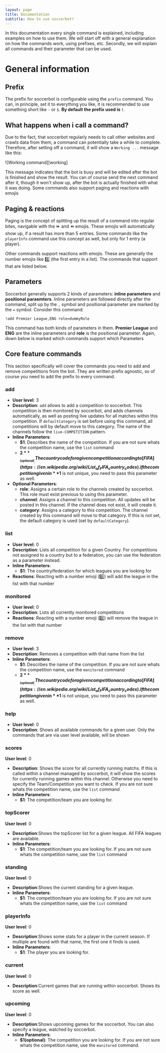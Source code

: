 ```yaml
---
layout: page
title: Documentation
subtitle: How to use soccerbot?
---
```


In this documentation every single command is explained, including examples on how to use them. We will start off with a general explanation on how the commands work, using prefixes, etc. Secondly, we will explain all commands and their parameter that can be used. 

# General information


## Prefix

The prefix for soccerbot is configurable using the `prefix` command. You can, in principle, set it to everything you like, it is recommended to use something short like `-` or `$`. **By default the prefix used is `!`**.

## What happens when i call a command?

Due to the fact, that soccerbot regularly needs to call other websites and crawls data from them, a command can potentially take a while to complete. Therefore, after setting off a command, it will show a `Working ...` message like this:

![Working command][working]

This message indicates that the bot is busy and will be edited after the bot is finished and show the result.
You can of course send the next command after it, though it won't show up, after the bot is actually finished with what it was doing. Some commands also support paging and reactions with emojis

## Paging & reactions

Paging is the concept of splitting up the result of a command into regular bites, navigable with the :fast_forward: and :rewind: emojis. These emojis will automatically show up, if a result has more than 5 entries. Some commands like the `playerInfo` command use this concept as well, but only for 1 entry (a player).

Other commands support reactions with emojis. These are generally the number emojis like :zero: (the first entry in a list). The commands that support that are listed below. 

## Parameters

Soccerbot generally supports 2 kinds of parameters: __inline parameters__ and __positional paraemters__. Inline parameters are followed directly after the command, split up by the `,` symbol and positional parameter are marked by the `=` symbol. Consider this command:
```
!add Premier League,ENG role=dummyRole
```
This command has both kinds of parameters in them. __Premier League__ and __ENG__ are the inline parameters and __role__ is the positional parameter. Again, down below is marked which commands support which Parameters

## Core feature commands

This section specifically will cover the commands you need to add and remove competitions from the bot. They are written prefix agnostic, so of course you need to add the prefix to every command.

### add

* **User level**: 3
* **Description**: `add` allows to add a competition to soccerbot. This competition is then monitored by soccerbot, and adds channels automatically, as well as posting live updates for all matches within this competition. If `defaultCategory` is set before using this command, all competitions will by default move to this category. The name of the channels follow the `live-COMPETITION` pattern.
* **Inline Parameters**:
	* **$1**: Describes the name of the competition. If you are not sure whats the competition name, use the `list` command
	* **$2**__(optional)__: The country code for a given competition according to [FIFA](https://en.wikipedia.org/wiki/List_of_FIFA_country_codes). If the competition given in **$1** is not unique, you need to pass this parameter as well.
* **Optional Parameters**:
	* **role**: Assigns a certain role to the channels created by soccerbot. This role must exist previous to using this parameter.
	* **channel**: Assigns a channel to this competition. All updates will be posted in this channel. If the channel does not exist, it will create it.
	* **category**: Assigns a category to this competition. The channel created by this command will move to that category. If this is not set, the default category is used (set by `defaultCategory`). 

### list

* **User level**: 0
* **Description**: Lists all competition for a given Country. For competitions not assigned to a country but to a federation, you can use the federation as a parameter instead.
* **Inline Parameters**:
	* **$1**: The country/federation for which leagues you are looking for
* **Reactions**: Reacting with a number emoji (:zero:) will add the league in the list with that number

### monitored

* **User level**: 0
* **Description**: Lists all currently monitored competitions
* **Reactions**: Reacting with a number emoji (:zero:) will remove the league in the list with that number

### remove

* **User level**: 3
* **Description**: Removes a competition with that name from the list
* **Inline Parameters**:
	* **$1**: Describes the name of the competition. If you are not sure whats the competition name, use the `monitored` command
	* **$2**__(optional)__: The country code for a given competition according to [FIFA](https://en.wikipedia.org/wiki/List_of_FIFA_country_codes). If the competition given in **$1** is not unique, you need to pass this parameter as well.

### help

* **User level**: 0
* **Description**: Shows all available commands for a given user. Only the commands that are via user level available, will be shown

### scores

**User level**: 0
* **Description**: Shows the score for all currently running matchs. If this is called within a channel managed by soccerbot, it will show the scores for currently running games within this channel. Otherwise you need to specify the Team/Competition you want to check. If you are not sure whats the competition name, use the `list` command
* **Inline Parameters**:
	* **$1**: The competition/team you are looking for.

### topScorer

**User level**: 0
* **Description**:Shows the topScorer list for a given league. All FIFA leagues are available.
* **Inline Parameters**:
	* **$1**: The competition/team you are looking for. If you are not sure whats the competition name, use the `list` command

### standing

**User level**: 0
* **Description**:Shows the current standing for a given league.
* **Inline Parameters**:
	* **$1**: The competition/team you are looking for. If you are not sure whats the competition name, use the `list` command

### playerInfo

**User level**: 0
* **Description**:Shows some stats for a player in the current season. If multiple are found with that name, the first one it finds is used.
* **Inline Parameters**:
	* **$1**: The player you are looking for.

### current 

**User level**: 0
* **Description**:Current games that are running within soccerbot. Shows its score as well.

### upcoming

**User level**: 0
* **Description**:Shows upcoming games for the soccerbot. You can also specify a league, watched by soccerbot.
* **Inline Parameters**:
	* **$1**__(optional)__: The competition you are looking for. If you are not sure whats the competition name, use the `monitored` command.